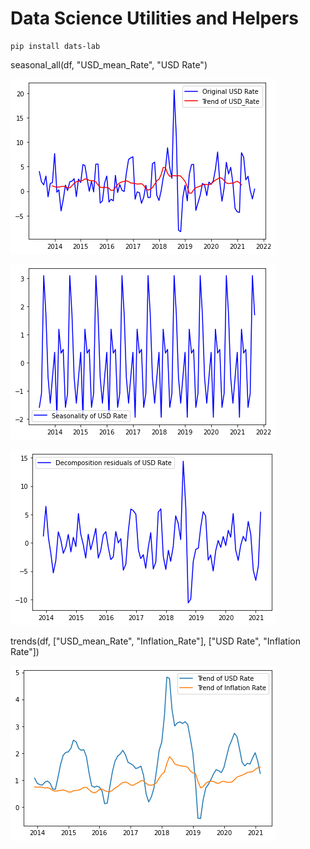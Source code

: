# Data Science Utilities and Helpers

```
pip install dats-lab
```

seasonal_all(df, "USD_mean_Rate", "USD Rate")

![seasonal_all_1.png](./images/seasonal_all_1.png)

![seasonal_all_2.png](./images/seasonal_all_2.png)

![seasonal_all_3.png](./images/seasonal_all_3.png)

trends(df, ["USD_mean_Rate", "Inflation_Rate"], ["USD Rate", "Inflation Rate"])

![trends.png](./images/trends.png)
